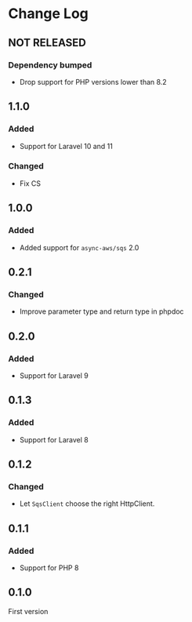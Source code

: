# Change Log

## NOT RELEASED

### Dependency bumped

- Drop support for PHP versions lower than 8.2

## 1.1.0

### Added

- Support for Laravel 10 and 11

### Changed

- Fix CS

## 1.0.0

### Added

- Added support for `async-aws/sqs` 2.0

## 0.2.1

### Changed

- Improve parameter type and return type in phpdoc

## 0.2.0

### Added

- Support for Laravel 9

## 0.1.3

### Added

- Support for Laravel 8

## 0.1.2

### Changed

- Let `SqsClient` choose the right HttpClient.

## 0.1.1

### Added

- Support for PHP 8

## 0.1.0

First version
